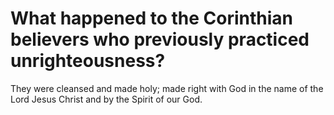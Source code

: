 # What happened to the Corinthian believers who previously practiced unrighteousness?

They were cleansed and made holy; made right with God in the name of the Lord Jesus Christ and by the Spirit of our God.
